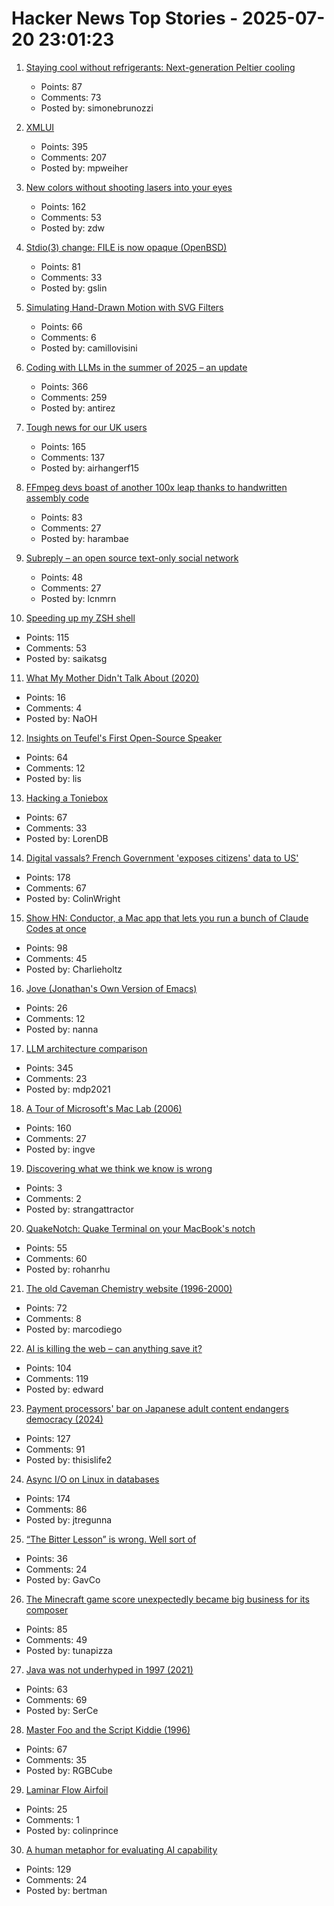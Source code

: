 # Hacker News Top Stories - 2025-07-20 23:01:23

1. [Staying cool without refrigerants: Next-generation Peltier cooling](https://news.samsung.com/global/interview-staying-cool-without-refrigerants-how-samsung-is-pioneering-next-generation-peltier-cooling)
   - Points: 87
   - Comments: 73
   - Posted by: simonebrunozzi

2. [XMLUI](https://blog.jonudell.net/2025/07/18/introducing-xmlui/)
   - Points: 395
   - Comments: 207
   - Posted by: mpweiher

3. [New colors without shooting lasers into your eyes](https://dynomight.net/colors/)
   - Points: 162
   - Comments: 53
   - Posted by: zdw

4. [Stdio(3) change: FILE is now opaque (OpenBSD)](https://undeadly.org/cgi?action=article;sid=20250717103345)
   - Points: 81
   - Comments: 33
   - Posted by: gslin

5. [Simulating Hand-Drawn Motion with SVG Filters](https://camillovisini.com/coding/simulating-hand-drawn-motion-with-svg-filters)
   - Points: 66
   - Comments: 6
   - Posted by: camillovisini

6. [Coding with LLMs in the summer of 2025 – an update](https://antirez.com/news/154)
   - Points: 366
   - Comments: 259
   - Posted by: antirez

7. [Tough news for our UK users](https://blog.janitorai.com/posts/3/)
   - Points: 165
   - Comments: 137
   - Posted by: airhangerf15

8. [FFmpeg devs boast of another 100x leap thanks to handwritten assembly code](https://www.tomshardware.com/software/the-biggest-speedup-ive-seen-so-far-ffmpeg-devs-boast-of-another-100x-leap-thanks-to-handwritten-assembly-code)
   - Points: 83
   - Comments: 27
   - Posted by: harambae

9. [Subreply – an open source text-only social network](https://github.com/lucianmarin/subreply)
   - Points: 48
   - Comments: 27
   - Posted by: lcnmrn

10. [Speeding up my ZSH shell](https://scottspence.com/posts/speeding-up-my-zsh-shell)
   - Points: 115
   - Comments: 53
   - Posted by: saikatsg

11. [What My Mother Didn't Talk About (2020)](https://www.buzzfeednews.com/article/karolinawaclawiak/what-my-mother-didnt-talk-about-karolina-waclawiak)
   - Points: 16
   - Comments: 4
   - Posted by: NaOH

12. [Insights on Teufel's First Open-Source Speaker](https://blog.teufelaudio.com/visionary-mynds-insights-on-teufels-first-open-source-speaker/)
   - Points: 64
   - Comments: 12
   - Posted by: lis

13. [Hacking a Toniebox](https://www.schafe-sind-bessere-rasenmaeher.de/tech/hack-all-the-things-toniebox/)
   - Points: 67
   - Comments: 33
   - Posted by: LorenDB

14. [Digital vassals? French Government 'exposes citizens' data to US'](https://brusselssignal.eu/2025/07/digital-vassals-french-government-exposes-citizens-data-to-us/)
   - Points: 178
   - Comments: 67
   - Posted by: ColinWright

15. [Show HN: Conductor, a Mac app that lets you run a bunch of Claude Codes at once](https://conductor.build/)
   - Points: 98
   - Comments: 45
   - Posted by: Charlieholtz

16. [Jove (Jonathan's Own Version of Emacs)](https://en.wikipedia.org/wiki/JOVE)
   - Points: 26
   - Comments: 12
   - Posted by: nanna

17. [LLM architecture comparison](https://magazine.sebastianraschka.com/p/the-big-llm-architecture-comparison)
   - Points: 345
   - Comments: 23
   - Posted by: mdp2021

18. [A Tour of Microsoft's Mac Lab (2006)](https://davidweiss.blogspot.com/2006/04/tour-of-microsofts-mac-lab.html)
   - Points: 160
   - Comments: 27
   - Posted by: ingve

19. [Discovering what we think we know is wrong](https://www.science.org/content/blog-post/tell-me-again-about-neurons-now)
   - Points: 3
   - Comments: 2
   - Posted by: strangattractor

20. [QuakeNotch: Quake Terminal on your MacBook's notch](https://quakenotch.com)
   - Points: 55
   - Comments: 60
   - Posted by: rohanrhu

21. [The old Caveman Chemistry website (1996-2000)](https://cavemanchemistry.com/oldcave/)
   - Points: 72
   - Comments: 8
   - Posted by: marcodiego

22. [AI is killing the web – can anything save it?](https://www.economist.com/business/2025/07/14/ai-is-killing-the-web-can-anything-save-it)
   - Points: 104
   - Comments: 119
   - Posted by: edward

23. [Payment processors' bar on Japanese adult content endangers democracy (2024)](https://automaton-media.com/en/news/nier-creator-speaks-out-against-payment-processors-pressuring-japanese-adult-content-platforms/)
   - Points: 127
   - Comments: 91
   - Posted by: thisislife2

24. [Async I/O on Linux in databases](https://blog.canoozie.net/async-i-o-on-linux-and-durability/)
   - Points: 174
   - Comments: 86
   - Posted by: jtregunna

25. [“The Bitter Lesson” is wrong. Well sort of](https://assaf-pinhasi.medium.com/the-bitter-lesson-is-wrong-sort-of-a3d021864924)
   - Points: 36
   - Comments: 24
   - Posted by: GavCo

26. [The Minecraft game score unexpectedly became big business for its composer](https://www.billboard.com/pro/how-minecraft-score-became-big-business-for-composer/)
   - Points: 85
   - Comments: 49
   - Posted by: tunapizza

27. [Java was not underhyped in 1997 (2021)](https://dylanbeattie.net/2021/07/01/java-is-criminally-underhyped.html)
   - Points: 63
   - Comments: 69
   - Posted by: SerCe

28. [Master Foo and the Script Kiddie (1996)](https://soda.privatevoid.net/foo/arc/02.html)
   - Points: 67
   - Comments: 35
   - Posted by: RGBCube

29. [Laminar Flow Airfoil](http://www.aviation-history.com/theory/lam-flow.htm)
   - Points: 25
   - Comments: 1
   - Posted by: colinprince

30. [A human metaphor for evaluating AI capability](https://mathstodon.xyz/@tao/114881418225852441)
   - Points: 129
   - Comments: 24
   - Posted by: bertman

